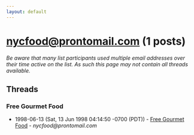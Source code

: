 ```yaml
---
layout: default
---
```


# nycfood@prontomail.com (1 posts)

_Be aware that many list participants used multiple email addresses over their time active on the list. As such this page may not contain all threads available._

## Threads

### Free Gourmet Food
+ 1998-06-13 (Sat, 13 Jun 1998 04:14:50 -0700 (PDT)) - [Free Gourmet Food](/archive/1998/06/c562a06ae77d1ff12bd0efaa1f46e80d00b52e75707339db053a20c1585ec2be) - _nycfood@prontomail.com_

